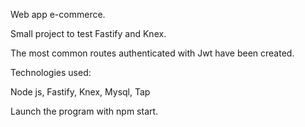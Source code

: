 Web app e-commerce.

Small project to test Fastify and Knex.

The most common routes authenticated with Jwt have been created.

Technologies used:

Node js,
Fastify,
Knex,
Mysql,
Tap

Launch the program with npm start.
